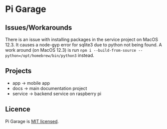 # Pi Garage

## Issues/Workarounds

There is an issue with installing packages in the service project on MacOS 12.3. It causes a node-gyp error for sqlite3 due to python not being found.
A work around (on MacOS 12.3) is run `npm i --build-from-source --python=/opt/homebrew/bin/python3` instead.

## Projects

- app &rarr; mobile app
- docs &rarr; main documentation project
- service &rarr; backend service on raspberry pi

## Licence

Pi Garage is [MIT licensed](LICENSE).
